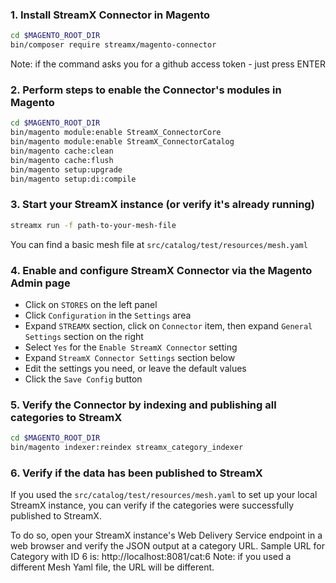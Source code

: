 ### 1. Install StreamX Connector in Magento
```bash
cd $MAGENTO_ROOT_DIR
bin/composer require streamx/magento-connector
```

Note: if the command asks you for a github access token - just press ENTER

### 2. Perform steps to enable the Connector's modules in Magento
```bash
cd $MAGENTO_ROOT_DIR
bin/magento module:enable StreamX_ConnectorCore
bin/magento module:enable StreamX_ConnectorCatalog
bin/magento cache:clean
bin/magento cache:flush
bin/magento setup:upgrade
bin/magento setup:di:compile
```

### 3. Start your StreamX instance (or verify it's already running)
```bash
streamx run -f path-to-your-mesh-file
```

You can find a basic mesh file at `src/catalog/test/resources/mesh.yaml`

### 4. Enable and configure StreamX Connector via the Magento Admin page
   - Click on `STORES` on the left panel
   - Click `Configuration` in the `Settings` area
   - Expand `STREAMX` section, click on `Connector` item, then expand `General Settings` section on the right
   - Select `Yes` for the `Enable StreamX Connector` setting
   - Expand `StreamX Connector Settings` section below
   - Edit the settings you need, or leave the default values
   - Click the `Save Config` button


### 5. Verify the Connector by indexing and publishing all categories to StreamX
```bash
cd $MAGENTO_ROOT_DIR
bin/magento indexer:reindex streamx_category_indexer
```

### 6. Verify if the data has been published to StreamX

If you used the `src/catalog/test/resources/mesh.yaml` to set up your local StreamX instance,
you can verify if the categories were successfully published to StreamX.

To do so, open your StreamX instance's Web Delivery Service endpoint in a web browser and verify the JSON output at a category URL.
Sample URL for Category with ID 6 is: http://localhost:8081/cat:6
Note: if you used a different Mesh Yaml file, the URL will be different.